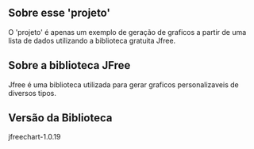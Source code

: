 ## Sobre esse 'projeto'

O 'projeto' é apenas um exemplo de geração de graficos a partir de uma lista de dados utilizando a biblioteca  gratuita Jfree.  

## Sobre a biblioteca JFree

Jfree é uma biblioteca utilizada para gerar graficos personalizaveis de diversos tipos.

## Versão da Biblioteca

jfreechart-1.0.19